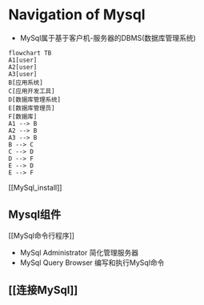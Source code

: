 # Navigation of Mysql

- MySql属于基于客户机-服务器的DBMS(数据库管理系统)

```mermaid
flowchart TB
A1[user]
A2[user]
A3[user]
B[应用系统]
C[应用开发工具]
D[数据库管理系统]
E[数据库管理员]
F[数据库]
A1 --> B
A2 --> B
A3 --> B
B --> C
C --> D
D --> F
E --> D
E --> F
```


[[MySql_install]]

## Mysql组件

[[MySql命令行程序]]

- MySql Administrator 简化管理服务器
- MySql Query Browser 编写和执行MySql命令

## [[连接MySql]]

